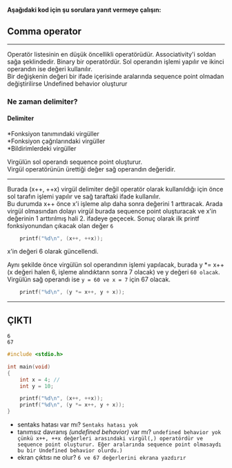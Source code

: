 #### Aşağıdaki kod için şu sorulara yanıt vermeye çalışın:

## Comma operator
<hr>
Operatör listesinin en düşük öncellikli operatörüdür. Associativity'i soldan sağa şeklindedir. Binary bir operatördür. Sol operandın işlemi yapılır ve ikinci operandın ise değeri kullanılır. <br>
Bir değişkenin değeri bir ifade içerisinde aralarında sequence point olmadan değiştirilirse Undefined behavior oluşturur <br>

### Ne zaman delimiter? <br>

#### Delimiter

*Fonksiyon tanımındaki virgüller <br>
*Fonksiyon çağrılarındaki virgüller <br>
*Bildirimlerdeki virgüller <br>

Virgülün sol operandı sequence point oluşturur. <br>
Virgül operatörünün ürettiği değer sağ operandın değeridir. <br>


<hr>


Burada (x++, ++x) virgül delimiter değil operatör olarak kullanıldığı için önce sol tarafın işlemi yapılır ve sağ taraftaki ifade kullanılır. <br>
Bu durumda x++ önce x'i işleme alıp daha sonra değerini 1 arttıracak. Arada virgül olmasından dolayı virgül burada sequence point oluşturacak ve x'in değerinin 1 arttırılmış hali 2. ifadeye geçecek.
Sonuç olarak ilk printf fonksiyonundan çıkacak olan değer ``` 6 ```

```C
	printf("%d\n", (x++, ++x));
```
x'in değeri 6 olarak güncellendi.

Aynı şekilde önce virgülün sol operandının işlemi yapılacak, burada y *= x++ (x değeri halen 6, işleme alındıktann sonra 7 olacak) ve y değeri ``` 60 olacak ```.
Virgülün sağ operandı ise ``` y = 60 ve x = 7 ``` için 67 olacak.
```C
	printf("%d\n", (y *= x++, y + x));
```
<hr>

## ÇIKTI 

```
6
67
```


```C
#include <stdio.h>

int main(void)
{
	int x = 4; //
	int y = 10;

	printf("%d\n", (x++, ++x));
	printf("%d\n", (y *= x++, y + x));
}
```
* sentaks hatası var mı? ``` Sentaks hatası yok ```
* tanımsız davranış *(undefined behavior)* var mı? ``` undefined behavior yok çünkü x++, ++x değerleri arasındaki virgül(,) operatördür ve sequence point oluşturur. Eğer aralarında sequence point olmasaydı bu bir Undefined behavior olurdu.) ```
* ekran çıktısı ne olur? ``` 6 ve 67 değerlerini ekrana yazdırır ```
